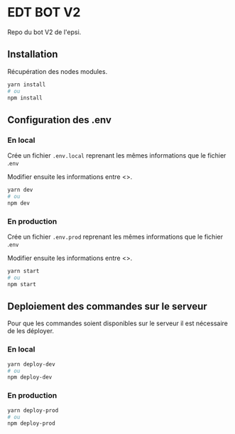 # EDT BOT V2
Repo du bot V2 de l'epsi.

## Installation
Récupération des nodes modules.
```bash
yarn install
# ou
npm install
```

## Configuration des .env
### En local
Crée un fichier `.env.local` reprenant les mêmes informations que le fichier .`env`

Modifier ensuite les informations entre <>. 
```bash
yarn dev
# ou
npm dev
```

### En production
Crée un fichier `.env.prod` reprenant les mêmes informations que le fichier .`env`

Modifier ensuite les informations entre <>.
```bash
yarn start
# ou
npm start
```

## Deploiement des commandes sur le serveur
Pour que les commandes soient disponibles sur le serveur il est nécessaire de les déployer.
### En local
```bash
yarn deploy-dev
# ou
npm deploy-dev
```
### En production
```bash
yarn deploy-prod
# ou
npm deploy-prod
```